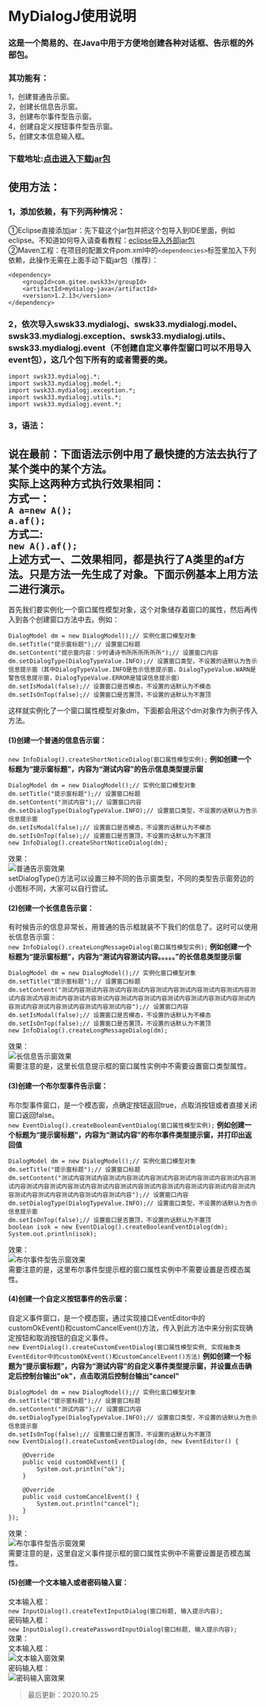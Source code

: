 # MyDialogJ使用说明
### 这是一个简易的、在Java中用于方便地创建各种对话框、告示框的外部包。
### 其功能有：
1，创建普通告示窗。<br>
2，创建长信息告示窗。<br>
3，创建布尔事件型告示窗。<br>
4，创建自定义按钮事件型告示窗。<br>
5，创建文本信息输入框。<br>
### 下载地址:[点击进入下载jar包](https://gitee.com/swsk33/MyDialogJ/releases)
## 使用方法：
### 1，添加依赖，有下列两种情况：
①Eclipse直接添加jar：先下载这个jar包并把这个包导入到IDE里面，例如eclipse。不知道如何导入请查看教程：[eclipse导入外部jar包](https://blog.csdn.net/czbqoo01/article/details/72803450)<br>
②Maven工程：在项目的配置文件pom.xml中的```<dependencies>```标签里加入下列依赖，此操作无需在上面手动下载jar包（推荐）：<br>
```
<dependency>
	<groupId>com.gitee.swsk33</groupId>
	<artifactId>mydialog-java</artifactId>
	<version>1.2.13</version>
</dependency>
```
### 2，依次导入swsk33.mydialogj、swsk33.mydialogj.model、swsk33.mydialogj.exception、swsk33.mydialogj.utils、swsk33.mydialogj.event（不创建自定义事件型窗口可以不用导入event包），这几个包下所有的或者需要的类。
```
import swsk33.mydialogj.*;
import swsk33.mydialogj.model.*;
import swsk33.mydialogj.exception.*;
import swsk33.mydialogj.utils.*;
import swsk33.mydialogj.event.*;
```
### 3，语法：
**说在最前：下面语法示例中用了最快捷的方法去执行了某个类中的某个方法。**<br>
**实际上这两种方式执行效果相同：**<br>
**方式一：**<br>
```A a=new A();```<br>
```a.af();```<br>
**方式二:**<br>
```new A().af();```<br>
**上述方式一、二效果相同，都是执行了A类里的af方法。只是方法一先生成了对象。下面示例基本上用方法二进行演示。**<br>
--------------------------------------------------------------------------------------------------------------------
首先我们要实例化一个窗口属性模型对象，这个对象储存着窗口的属性，然后再传入到各个创建窗口方法中去。例如：<br>
```
DialogModel dm = new DialogModel();// 实例化窗口模型对象
dm.setTitle("提示窗标题");// 设置窗口标题
dm.setContent("提示窗内容：少时诵诗书所所所所所所");// 设置窗口内容
dm.setDialogType(DialogTypeValue.INFO);// 设置窗口类型，不设置的话默认为告示信息提示窗（其中DialogTypeValue.INFO是告示信息提示窗，DialogTypeValue.WARN是警告信息提示窗，DialogTypeValue.ERROR是错误信息提示窗）
dm.setIsModal(false);// 设置窗口是否模态，不设置的话默认为不模态
dm.setIsOnTop(false);// 设置窗口是否置顶，不设置的话默认为不置顶
```
这样就实例化了一个窗口属性模型对象dm，下面都会用这个dm对象作为例子传入方法。<br>
#### (1)创建一个普通的信息告示窗：
```new InfoDialog().createShortNoticeDialog(窗口属性模型实例);```
**例如创建一个标题为“提示窗标题”，内容为“测试内容”的告示信息类型提示窗**
```
DialogModel dm = new DialogModel();// 实例化窗口模型对象
dm.setTitle("提示窗标题");// 设置窗口标题
dm.setContent("测试内容");// 设置窗口内容
dm.setDialogType(DialogTypeValue.INFO);// 设置窗口类型，不设置的话默认为告示信息提示窗
dm.setIsModal(false);// 设置窗口是否模态，不设置的话默认为不模态
dm.setIsOnTop(false);// 设置窗口是否置顶，不设置的话默认为不置顶
new InfoDialog().createShortNoticeDialog(dm);
```
效果：<br>
![普通告示窗效果](https://file.moetu.org/images/2020/08/26/1c98210268e0e3837.jpg)<br>
setDialogType()方法可以设置三种不同的告示窗类型，不同的类型告示窗旁边的小图标不同，大家可以自行尝试。<br>
#### (2)创建一个长信息告示窗：
有时候告示的信息非常长，用普通的告示框就装不下我们的信息了。这时可以使用长信息告示窗：<br>
```new InfoDialog().createLongMessageDialog(窗口属性模型实例);```
**例如创建一个标题为“提示窗标题”，内容为“测试内容测试内容。。。。。”的长信息类型提示窗**
```
DialogModel dm = new DialogModel();// 实例化窗口模型对象
dm.setTitle("提示窗标题");// 设置窗口标题
dm.setContent("测试内容测试内容测试内容测试内容测试内容测试内容测试内容测试内容测试内容测试内容测试内容测试内容测试内容测试内容测试内容测试内容测试内容测试内容测试内容测试内容测试内容测试内容测试内容测试内容");// 设置窗口内容
dm.setIsModal(false);// 设置窗口是否模态，不设置的话默认为不模态
dm.setIsOnTop(false);// 设置窗口是否置顶，不设置的话默认为不置顶
new InfoDialog().createLongMessageDialog(dm);
```
效果：<br>
![长信息告示窗效果](https://file.moetu.org/images/2020/08/26/280e671fa87084c0f.jpg)<br>
需要注意的是，这里长信息提示框的窗口属性实例中不需要设置窗口类型属性。<br>
#### (3)创建一个布尔型事件告示窗：
布尔型事件窗口，是一个模态窗，点确定按钮返回true，点取消按钮或者直接关闭窗口返回false。<br>
```new EventDialog().createBooleanEventDialog(窗口属性模型实例);```
**例如创建一个标题为“提示窗标题”，内容为“测试内容”的布尔事件类型提示窗，并打印出返回值**
```
DialogModel dm = new DialogModel();// 实例化窗口模型对象
dm.setTitle("提示窗标题");// 设置窗口标题
dm.setContent("测试内容测试内容测试内容测试内容测试内容测试内容测试内容测试内容测试内容测试内容测试内容测试内容测试内容测试内容测试内容测试内容测试内容测试内容测试内容测试内容测试内容测试内容测试内容测试内容");// 设置窗口内容
dm.setDialogType(DialogTypeValue.INFO);// 设置窗口类型，不设置的话默认为告示信息提示窗
dm.setIsOnTop(false);// 设置窗口是否置顶，不设置的话默认为不置顶
boolean isok = new EventDialog().createBooleanEventDialog(dm);
System.out.println(isok);
```
效果：<br>
![布尔事件型告示窗效果](https://file.moetu.org/images/2020/08/26/383fc4cf812e967a4.jpg)<br>
需要注意的是，这里布尔事件型提示框的窗口属性实例中不需要设置是否模态属性。<br>
#### (4)创建一个自定义按钮事件的告示窗：
自定义事件窗口，是一个模态窗，通过实现接口EventEditor中的customOkEvent()和customCancelEvent()方法，传入到此方法中来分别实现确定按钮和取消按钮的自定义事件。<br>
```new EventDialog().createCustomEventDialog(窗口属性模型实例, 实现抽象类EventEditor中的customOkEvent()和customCancelEvent()方法)```
**例如创建一个标题为“提示窗标题”，内容为“测试内容”的自定义事件类型提示窗，并设置点击确定后控制台输出"ok"，点击取消后控制台输出"cancel"**
```
DialogModel dm = new DialogModel();// 实例化窗口模型对象
dm.setTitle("提示窗标题");// 设置窗口标题
dm.setContent("测试内容");// 设置窗口内容
dm.setDialogType(DialogTypeValue.INFO);// 设置窗口类型，不设置的话默认为告示信息提示窗
dm.setIsOnTop(false);// 设置窗口是否置顶，不设置的话默认为不置顶
new EventDialog().createCustomEventDialog(dm, new EventEditor() {

	@Override
	public void customOkEvent() {
		System.out.println("ok");
	}

	@Override
	public void customCancelEvent() {
		System.out.println("cancel");
	}
});
```
效果：<br>
![布尔事件型告示窗效果](https://file.moetu.org/images/2020/08/26/494e3e7652482d9ed.jpg)<br>
需要注意的是，这里自定义事件提示框的窗口属性实例中不需要设置是否模态属性。<br>
#### (5)创建一个文本输入或者密码输入窗：
文本输入框：<br>
```new InputDialog().createTextInputDialog(窗口标题, 输入提示内容);```<br>
密码输入框：<br>
```new InputDialog().createPasswordInputDialog(窗口标题, 输入提示内容);```<br>
效果：<br>
文本输入框：<br>
![文本输入窗效果](https://file.moetu.org/images/2020/10/15/56ba94d1e482060db.jpg)<br>
密码输入框：<br>
![密码输入窗效果](https://file.moetu.org/images/2020/10/15/65da1a99ea32e9bdd.jpg)<br>

>最后更新：2020.10.25